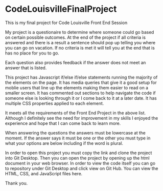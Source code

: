 # CodeLouisvilleFinalProject
This is my final project for Code Louisville Front End Session

My project is a questionaire to determine where someone could go based on certain possible outcomes.
At the end of the project if all criteria is answered and there is a result a sentence should pop up telling you where you can go on vacation.
If no criteria is met it will tell you at the end that is has no place for you to go.

Each question also provides feedback if the answer does not meet an answer that is listed.

This project has Javascript if/else if/else statements running the majority of the elements on the page.
It has media queries that give it a good setup for moblie users that line up the elements making them easier to read on a smaller screen.
It has commented out sections to help navigate the code if someone else is looking through it or I come back to it at a later date.
It has multiple CSS properties applied to each element.

It meets all the requirements of the Front End Project in the above list. Although I definitely see the need for improvement in my skills I enjoyed 
the experience and hope that I can come back to learn more.

When answering the questions the answers must be lowercase at the moment. If the answer says it must be one or the other you must type in what your options are below including if the word is plural.

In order to open this project you must copy the link and clone the project into Git Desktop. Then you can open the project by opening up the html document in your web browser. In order to view the code itself you can go to repository under Git Desktop and click view on Git Hub. You can view the HTML, CSS, and JavaScript files here.

Thank you.
